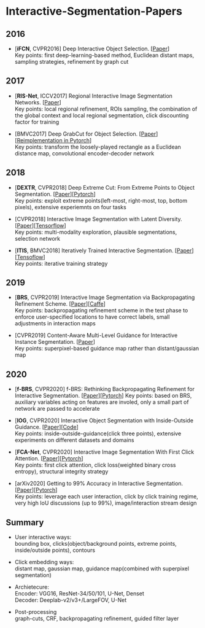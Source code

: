 # Interactive-Segmentation-Papers

## 2016
- [**iFCN**, CVPR2016] Deep Interactive Object Selection. [[Paper](https://openaccess.thecvf.com/content_cvpr_2016/papers/Xu_Deep_Interactive_Object_CVPR_2016_paper.pdf)]   
Key points: first deep-learning-based method, Euclidean distant maps, sampling strategies, refinement by graph cut

## 2017 
- [**RIS-Net**, ICCV2017] Regional Interactive Image Segmentation Networks. [[Paper](https://openaccess.thecvf.com/content_iccv_2017/html/Liew_Regional_Interactive_Image_ICCV_2017_paper.html)]   
Key points: local regional refinement, ROIs sampling, the combination of the global context and local regional segmentation, click discounting factor for training

- [BMVC2017] Deep GrabCut for Object Selection. [[Paper](https://arxiv.org/pdf/1707.00243.pdf)][[Reimplementation in Pytorch](https://github.com/jfzhang95/DeepGrabCut-PyTorch)]   
Key points: transform the loosely-played rectangle as a Euclidean distance map,  convolutional encoder-decoder network

## 2018
- [**DEXTR**, CVPR2018] Deep Extreme Cut: From Extreme Points to Object Segmentation. [[Paper](https://openaccess.thecvf.com/content_cvpr_2018/html/Maninis_Deep_Extreme_Cut_CVPR_2018_paper.html)][[Pytorch](https://github.com/scaelles/DEXTR-PyTorch)]   
Key points: exploit extreme points(left-most, right-most, top, bottom pixels), extensive experiemnts on four tasks

- [CVPR2018] Interactive Image Segmentation with Latent Diversity. [[Paper](https://openaccess.thecvf.com/content_cvpr_2018/papers/Li_Interactive_Image_Segmentation_CVPR_2018_paper.pdf)][[Tensorflow](https://github.com/intel-isl/Intseg)]  
Key points: multi-modality exploration, plausible segmentations, selection network

- [**ITIS**, BMVC2018] Iteratively Trained Interactive Segmentation. [[Paper](https://arxiv.org/pdf/1805.04398v1.pdf)][[Tensoflow](https://github.com/sabarim/itis)]   
Key points: iterative training strategy 

## 2019
- [**BRS**, CVPR2019] Interactive Image Segmentation via Backpropagating Refinement Scheme. [[Paper](https://vcg.seas.harvard.edu/publications/interactive-image-segmentation-via-backpropagating-refinement-scheme/paper)][[Caffe](https://github.com/wdjang/BRS-Interactive_segmentation)]     
Key points: backpropagating refinement scheme in the test phase to enforce user-specified locations to have correct labels, small adjustments in interaction maps 

- [CVPR2019] Content-Aware Multi-Level Guidance for Interactive Instance Segmentation. [[Paper](https://openaccess.thecvf.com/content_CVPR_2019/papers/Majumder_Content-Aware_Multi-Level_Guidance_for_Interactive_Instance_Segmentation_CVPR_2019_paper.pdf)]    
Key points: superpixel-based guidance map rather than distant/gaussian map 

## 2020
- [**f-BRS**, CVPR2020] f-BRS: Rethinking Backpropagating Refinement for Interactive Segmentation. [[Paper](https://arxiv.org/abs/2001.10331)][[Pytorch](https://github.com/saic-vul/fbrs_interactive_segmentation/tree/master)]
Key points: based on BRS, auxiliary variables acting on features are involed, only a small part of network are passed to accelerate 

- [**IOG**, CVPR2020] Interactive Object Segmentation with Inside-Outside Guidance. [[Paper](http://openaccess.thecvf.com/content_CVPR_2020/papers/Zhang_Interactive_Object_Segmentation_With_Inside-Outside_Guidance_CVPR_2020_paper.pdf)][[Code](https://github.com/shiyinzhang/Inside-Outside-Guidance)]   
Key points: inside-outside-guidance(click three points), extensive experiments on different datasets and domains 

- [**FCA-Net**, CVPR2020] Interactive Image Segmentation With First Click Attention. [[Paper](https://openaccess.thecvf.com/content_CVPR_2020/papers/Lin_Interactive_Image_Segmentation_With_First_Click_Attention_CVPR_2020_paper.pdf)][[Pytorch](https://github.com/frazerlin/fcanet)]   
Key points: first click attention, click loss(weighted binary cross entropy), structural integrity strategy

- [arXiv2020] Getting to 99% Accuracy in Interactive Segmentation. [[Paper](https://arxiv.org/abs/2003.07932)][[Pytorch](https://github.com/MarcoForte/DeepInteractiveSegmentation)]   
Key points: leverage each user interaction, click by click training regime, very high IoU discussions (up to 99%), image/interaction stream design


## Summary
- User interactive ways:   
bounding box, clicks(object/background points, extreme points, inside/outside points), contours   

- Click embedding ways:  
distant map, gaussian map, guidance map(combined with superpixel segmentation)

- Archietecure:   
Encoder: VGG16, ResNet-34/50/101, U-Net, Denset  
Decoder: Deeplab-v2/v3+/LargeFOV, U-Net

- Post-processing   
graph-cuts, CRF, backpropagating refinement, guided filter layer






